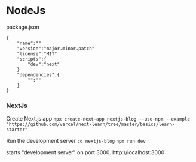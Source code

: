 # NodeJs


package.json
```
{
    "name":""
    "version":"major.minor.patch"
    "license":"MIT"
    "scripts":{
        "dev":"next"
    }
    "dependencies":{
        "":""
    }
}   
```

### NextJs

Create Next.js app
`npx create-next-app nextjs-blog --use-npm --example "https://github.com/vercel/next-learn/tree/master/basics/learn-starter"`

Run the development server
`cd nextjs-blog`
`npm run dev`  

starts "development server" on port 3000. 
http://localhost:3000
